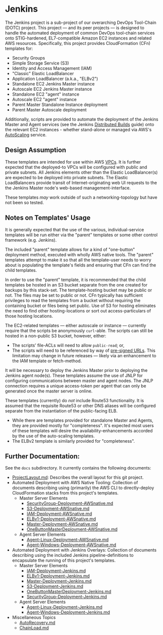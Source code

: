 # Jenkins

The Jenkins project is a sub-project of our overarching DevOps Tool-Chain (DOTC) project. This project &mdash; and its peer projects &mdash; is designed to handle the automated deployment of common DevOps tool-chain services onto STIG-hardened, EL7-compatible Amazon EC2 instances and related AWS resources. Specifically, this project provides CloudFormation (CFn) templates for:

* Security Groups
* Simple Storage Service (S3)
* Identity and Access Management (IAM)
* "Classic" Elastic LoadBalancer
* Application LoadBalancer (a.k.a., "ELBv2")
* Standalone EC2 Jenkins Master instance
* Autoscale EC2 Jenkins Master instance
* Standalone EC2 "agent" instance
* Autoscale EC2 "agent" instance
* Parent Master Standalone Instance deployment
* Parent Master Autoscale deployment

Additionally, scripts are provided to automate the deployment of the Jenkins Master and Agent services (see the Jenkins [Distributed Builds](https://wiki.jenkins.io/display/JENKINS/Distributed+builds) guide) onto the relevant EC2 instances - whether stand-alone or managed via AWS's [AutoScaling](https://aws.amazon.com/autoscaling/) service.

## Design Assumption

These templates are intended for use within AWS [VPCs](https://aws.amazon.com/vpc/). It is further expected that the deployed-to VPCs will be configured with public and private subnets. All Jenkins elements other than the Elastic LoadBalancer(s) are expected to be deployed into private subnets. The Elastic LoadBalancers provide transit of Internet-originating web UI requests to the the Jenkins Master node's web-based management-interface.

These templates _may_ work outside of such a networking-topology but have not been so tested.

## Notes on Templates' Usage

It is generally expected that the use of the various, individual-service templates will be run either via the "parent" templates or some other control framework (e.g. Jenkins).

The included "parent" template allows for a kind of "one-button" deployment method, executed with wholly AWS native tools. The "parent" templates attempt to make it so that all the template-user needs to worry about is populating the template's fields and ensuring that CFn can find the child templates.

In order to use the "parent" template, it is recommended that the child templates be hosted in an S3 bucket separate from the one created for backups by this stack-set. The template-hosting bucket may be public or not. The files may be set to public or not. CFn typically has sufficient privileges to read the templates from a bucket without requiring the containing bucket or files being set public. Use of S3 for hosting eliminates the need to find other hosting-locations or sort out access-particulars of those hosting locations.

The EC2-related templates &mdash; either autoscale or instance &mdash; currently require that the scripts be anonymously `curl`-able. The scripts can still be hosted in a non-public S3 bucket, however, either:
* The scripts' file-ACLs will need to allow `public-read`; or,
* The scripts will need to be referenced by way of [pre-signed URLs](https://docs.aws.amazon.com/AmazonS3/latest/dev/ShareObjectPreSignedURL.html).
This limitation may change in future releases &mdash; likely via an enhancement to the IAM template or fetch-method.

It will be necessary to deploy the Jenkins Master prior to deploying the Jenkins agent node(s). These templates assume the use of JNLP for configuring communications between master and agent nodes. The JNLP connection requires a unique access-token per agent that can only be generated once the master server is online.

These templates (currently) do _not_ include Route53 functionality. It is assumed that the requisite Route53 or other DNS aliases will be configured separate from the instantiation of the public-facing ELB.

* While there are templates provided for standalone Master and Agents, they are provided mostly for "completeness". It's expected most users of these templates will desire the availability-enhancements accorded by the use of the auto-scaling templates.
* The ELBv2 template is similarly provided for "completeness".

## Further Documentation:

See the `docs` subdirectory. It currently contains the following documents:

* [ProjectLayout.md](docs/ProjectLayout.md): Describes the overall layout for this git project.
* Automated Deployment with AWS Native Tooling: Collection of documents describing using (primarily) the AWS CLI to directly-deploy CloudFormation stacks from this project's templates.
    * Master Server Elements
        * [SecurityGroup-Deployment-AWSnative.md](docs/SecurityGroup-Deployment-AWSnative.md)
        * [S3-Deployment-AWSnative.md](docs/S3-Deployment-AWSnative.md)
        * [IAM-Deployment-AWSnative.md](docs/IAM-Deployment-AWSnative.md)
        * [ELBv1-Deployment-AWSnative.md](docs/ELBv1-Deployment-AWSnative.md)
        * [Master-Deployment-AWSnative.md](docs/Master-Deployment-AWSnative.md)
        * [OneButtonMasterDeployment-AWSnative.md](docs/OneButtonMasterDeployment-AWSnative.md)
    * Agent Server Elements
        * [Agent-Linux-Deployment-AWSnative.md](docs/Agent-Linux-Deployment-AWSnative.md)
        * [Agent-Windows-Deployment-AWSnative.md](docs/Agent-Windows-Deployment-AWSnative.md)
* Automated Deployment with Jenkins Overlays: Collection of documents describing using the included Jenkins pipeline-definitions to encapsulate the running of this project's templates.
    * Master Server Elements
        * [IAM-Deployment-Jenkins.md](docs/IAM-Deployment-Jenkins.md)
        * [ELBv1-Deployment-Jenkins.md](docs/ELBv1-Deployment-Jenkins.md)
        * [Master-Deployment-Jenkins.md](docs/Master-Deployment-Jenkins.md)
        * [S3-Deployment-Jenkins.md](docs/S3-Deployment-Jenkins.md)
        * [OneButtonMasterDeployment-Jenkins.md](docs/OneButtonMasterDeployment-Jenkins.md)
        * [SecurityGroup-Deployment-Jenkins.md](docs/SecurityGroup-Deployment-Jenkins.md)
    * Agent Server Elements
        * [Agent-Linux-Deployment-Jenkins.md](docs/Agent-Linux-Deployment-Jenkins.md)
        * [Agent-Windows-Deployment-Jenkins.md](docs/Agent-Windows-Deployment-Jenkins.md)
* Miscellaneous Topics
    * [AutoRecovery.md](docs/AutoRecovery.md)
    * [ChainLoad.md](docs/ChainLoad.md)
